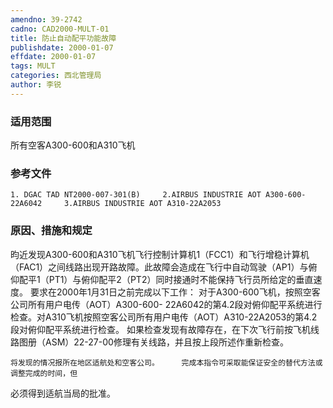 ```yaml
---
amendno: 39-2742
cadno: CAD2000-MULT-01
title: 防止自动配平功能故障
publishdate: 2000-01-07
effdate: 2000-01-07
tags: MULT
categories: 西北管理局
author: 李锐
---
```


### 适用范围 
所有空客A300-600和A310飞机

### 参考文件
    1. DGAC TAD NT2000-007-301(B)     2.AIRBUS INDUSTRIE AOT A300-600-22A6042     3.AIRBUS INDUSTRIE AOT A310-22A2053 

### 原因、措施和规定 
昀近发现A300-600和A310飞机飞行控制计算机1（FCC1）和飞行增稳计算机（FAC1）之间线路出现开路故障。此故障会造成在飞行中自动驾驶（AP1）与俯仰配平1（PT1）与俯仰配平2（PT2）同时接通时不能保持飞行员所给定的垂直速度。 
    要求在2000年1月31日之前完成以下工作： 
    对于A300-600飞机，按照空客公司所有用户电传（AOT）A300-600- 22A6042的第4.2段对俯仰配平系统进行检查。对A310飞机按照空客公司所有用户电传（AOT）A310-22A2053的第4.2 段对俯仰配平系统进行检查。 
    如果检查发现有故障存在，在下次飞行前按飞机线路图册（ASM）22-27-00修理有关线路，并且按上段所述作重新检查。 
         
    将发现的情况报所在地区适航处和空客公司。     完成本指令可采取能保证安全的替代方法或调整完成的时间，但
必须得到适航当局的批准。

